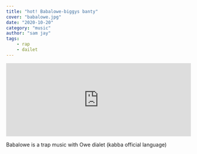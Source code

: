 ```yaml
---
title: "hot! Babalowe-biggys banty"
cover: "babalowe.jpg"
date: "2020-10-20"
category: "music"
author: "sam jay"
tags:
    - rap
    - dailet
---
```


<iframe src="https://mino.notjustok.com/track/embed/id/367441" width="100%" height="200px" frameborder="0"></iframe>

Babalowe is a trap music with Owe dialet (kabba official language)
